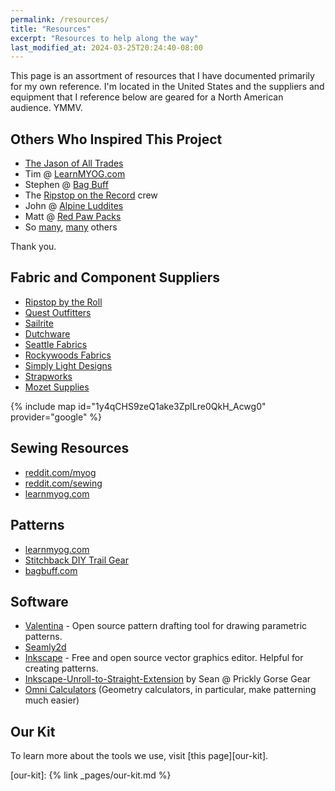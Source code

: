 ```yaml
---
permalink: /resources/
title: "Resources"
excerpt: "Resources to help along the way"
last_modified_at: 2024-03-25T20:24:40-08:00
---
```


This page is an assortment of resources that I have documented primarily for my own reference. I'm located in the United States and the suppliers and equipment that I reference below are geared for a North American audience. YMMV. 

## Others Who Inspired This Project
* [The Jason of All Trades](https://www.youtube.com/@thejasonofalltrades/)
* Tim @ [LearnMYOG.com](https://learnmyog.com/)
* Stephen @ [Bag Buff](https://www.bagbuff.com/)
* The [Ripstop on the Record](https://ripstopbytheroll.com/pages/podcast) crew
* John @ [Alpine Luddites](https://www.instagram.com/alpine_luddites/?hl=en)
* Matt @ [Red Paw Packs](https://redpawpacks.com/)
* So [many](https://www.reddit.com/r/myog), [many](https://www.instagram.com/explore/tags/myog/) others

Thank you.

## Fabric and Component Suppliers

* [Ripstop by the Roll](https://ripstopbytheroll.com/)
* [Quest Outfitters](https://www.questoutfitters.com/)
* [Sailrite](https://www.sailrite.com/)
* [Dutchware](https://dutchwaregear.com/)
* [Seattle Fabrics](https://www.seattlefabrics.com/)
* [Rockywoods Fabrics](https://www.rockywoods.com/)
* [Simply Light Designs](https://simplylightdesigns.com/)
* [Strapworks](https://www.strapworks.com/)
* [Mozet Supplies](https://mozetsupplies.ca/)

{% include map id="1y4qCHS9zeQ1ake3ZpILre0QkH_Acwg0" provider="google" %}

## Sewing Resources
* [reddit.com/myog](https://www.reddit.com/r/myog/)
* [reddit.com/sewing](https://www.reddit.com/r/sewing/)
* [learnmyog.com](https://learnmyog.com/)

## Patterns
* [learnmyog.com](https://learnmyog.com/)
* [Stitchback DIY Trail Gear](https://www.stitchbackgear.com/)
* [bagbuff.com](https://www.bagbuff.com/)

## Software
* [Valentina](https://smart-pattern.com.ua/en/valentina/download/) - Open source pattern drafting tool for drawing parametric patterns.
* [Seamly2d](https://seamly.io/)
* [Inkscape](https://inkscape.org/) - Free and open source vector graphics editor. Helpful for creating patterns.
* [Inkscape-Unroll-to-Straight-Extension](https://github.com/pricklygorse/Inkscape-Unroll-to-Straight-Extension) by Sean @ Prickly Gorse Gear
* [Omni Calculators](https://www.omnicalculator.com/math/) (Geometry calculators, in particular, make patterning much easier)

## Our Kit
To learn more about the tools we use, visit [this page][our-kit].

[our-kit]: {% link _pages/our-kit.md %}